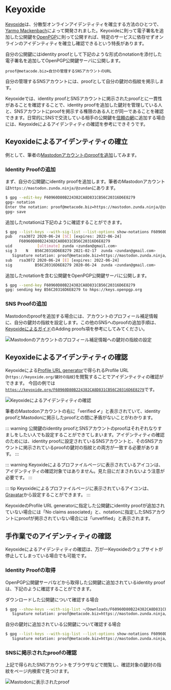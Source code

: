 # Keyoxide
[Keyoxide](https://keyoxide.org/)は、分散型オンラインアイデンティティを確立する方法のひとつで、[Yarmo Mackenbach](https://yarmo.eu/)によって開発されました。Keyoxideに則って電子署名を追加した公開鍵を[OpenPGP](../openpgp/)に則って公開すれば、特定のサービスに依存せずオンラインのアイデンティティを確立し確認できるという特長があります。

自分の公開鍵にはidentity proofとして下記のような形式のnotationを添付した電子署名を追加してOpenPGP公開鍵サーバに公開します。

```
proof@metacode.biz=自分の管理するSNSアカウントのURL
```

自分の管理するSNSアカウントには、proofとして自分の鍵対の指紋を掲示します。

Keyoxideでは、identity proofとSNSアカウントに掲示されたproofとに一貫性があることを確認することで、identity proofを追加した鍵対を管理している人と、SNSアカウントにproofを掲示する権限のある人とが同一であることを確認できます。日常的にSNSで交流している相手の公開鍵を[信頼の網](../OpenPGP/wot.md#openpgpによる信頼の網)に追加する場合には、Keyoxideによるアイデンティティの確認を参考にできそうです。

## Keyoxideによるアイデンティティの確立
例として、筆者の[Mastodonアカウントのproofを追加](https://keyoxide.org/guides/mastodon)してみます。

### Identity Proofの追加
まず、自分の公開鍵にidentity proofを追加します。筆者のMastodonアカウントは`https://mastodon.zunda.ninja/@zundan`にあります。

```sh
$ gpg --edit-key F60960D80B224382CA8D831CB56C20316D6E8279
gpg> notation
Enter the notation: proof@metacode.biz=https://mastodon.zunda.ninja/@zundan
gpg> save
```

追加したnotationは下記のように確認することができます。

```sh
$ gpg --list-keys --with-sig-list --list-options show-notations F60960D80B224382CA8D831CB56C20316D6E8279
pub   rsa3072 2020-06-24 [SC] [expires: 2022-06-24]
      F60960D80B224382CA8D831CB56C20316D6E8279
uid           [ultimate] zunda <zundan@gmail.com>
sig 3    N   B56C20316D6E8279 2021-02-17  zunda <zundan@gmail.com>
   Signature notation: proof@metacode.biz=https://mastodon.zunda.ninja/@zundan
sub   rsa3072 2020-06-24 [E] [expires: 2022-06-24]
sig          B56C20316D6E8279 2020-06-24  zunda <zundan@gmail.com>
```

追加したnotationを含む公開鍵をOpenPGP公開鍵サーバに公開します。

```sh
$ gpg --send-key F60960D80B224382CA8D831CB56C20316D6E8279
gpg: sending key B56C20316D6E8279 to hkps://keys.openpgp.org
```

### SNS Proofの追加
Mastodonのproofを追加する場合には、アカウントのプロフィール補足情報に、自分の鍵対の指紋を設定します。この他のSNSへのproofの追加手順は、[Keyoxideによるガイド](https://keyoxide.org/guides)のAdding proofs項を参考にしてみてください。

![Mastodonのアカウントのプロフィール補足情報への鍵対の指紋の設定](/keyoxide-add-proof.png)

## Keyoxideによるアイデンティティの確認
Keyoxideによる[Profile URL generator](https://keyoxide.org/util/profile-url)で得られるProfile URL (`https://keyoxide.org/鍵対の指紋`)を閲覧することでアイデンティティの確認ができます。 今回の例では[`https://keyoxide.org/F60960D80B224382CA8D831CB56C20316D6E8279`](https://keyoxide.org/F60960D80B224382CA8D831CB56C20316D6E8279)です。

![Keyoxideによるアイデンティティの確認](/keyoxide-verified.png)

筆者のMastodonアカウントの右に「verified ✔」と表示されていて、identity proofとMastodonに掲示したproofとの間に矛盾がないことがわかります。

::: warning
公開鍵のidentity proofとSNSアカウントのproofはそれぞれなりすましをしたい人でも設定することができてしまいます。アイデンティティの確認のためには、identity proofに設定されているSNSアカウントと、そのSNSアカウントに掲示されているproofの鍵対の指紋との両方が一致する必要があります。
:::

::: warning
Keyoxideによるプロファイルページに表示されているアイコンは、アイデンティティの確認対象ではありません。見た目にだまされないよう注意が必要です。
:::

::: tip
Keyoxideによるプロファイルページに表示されているアイコンは、[Gravatar](https://ja.gravatar.com/)から設定することができます。
:::

KeyoxideのProfile URL generatorに指定した公開鍵にidentity proofが追加されていない場合には「No claims associated」と、notationに指定したSNSアカウントにproofが掲示されていない場合には「unvefified」と表示されます。

## 手作業でのアイデンティティの確認
Keyoxideによるアイデンティティの確認は、万が一Keyoxideのウェブサイトが停止してしまっている場合でも可能です。

### Identity Proofの取得
OpenPGP公開鍵サーバなどから取得した公開鍵に追加されているidentity proofは、下記のように確認することができます。

ダウンロードした公開鍵について確認する場合

```sh
$ gpg --show-keys --with-sig-list ~/Downloads/F60960D80B224382CA8D831CB56C20316D6E8279.asc | grep proof@metacode.biz=
   Signature notation: proof@metacode.biz=https://mastodon.zunda.ninja/@zundan
```

自分の鍵対に追加されている公開鍵について確認する場合

```sh
$ gpg --list-keys --with-sig-list --list-options show-notations F60960D80B224382CA8D831CB56C20316D6E8279 | grep proof@metacode.biz=
   Signature notation: proof@metacode.biz=https://mastodon.zunda.ninja/@zundan
```

### SNSに掲示されたproofの確認
上記で得られたSNSアカウントをブラウザなどで閲覧し、確認対象の鍵対の指紋をページ内検索で見つけます。

![Mastodonに表示されたproof](/keyoxide-sns-proof.png)
